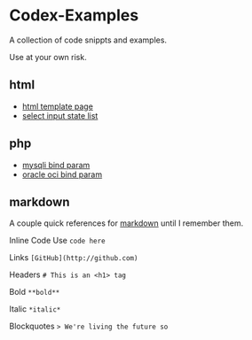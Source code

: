 # Codex-Examples
A collection of code snippts and examples.

Use at your own risk.

## html

- [html template page](https://github.com/codexfocus/Codex-Examples/blob/master/html/html-template.md)
- [select input state list](https://github.com/codexfocus/Codex-Examples/blob/master/html/select%20state%20abbreviations.md)

## php

- [mysqli bind param](https://github.com/codexfocus/Codex-Examples/blob/master/php/mysqli_bind_param.php)
- [oracle oci bind param](https://github.com/codexfocus/Codex-Examples/blob/master/php/oci_bind_by_name.php)

## markdown

A couple quick references for [markdown](https://guides.github.com/features/mastering-markdown/) until I remember them.

Inline Code Use ``code here``

Links `[GitHub](http://github.com)`

Headers `# This is an <h1> tag`

Bold `**bold**`

Italic `*italic*`

Blockquotes
`> We're living the future so`



